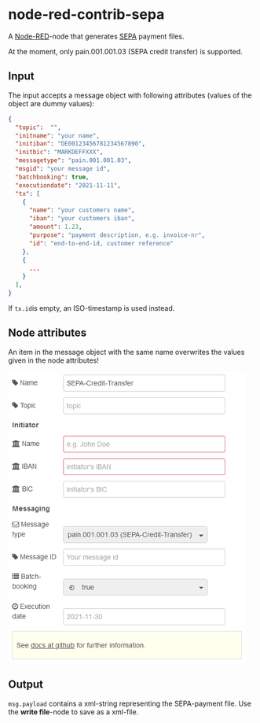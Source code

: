 # node-red-contrib-sepa

A [Node-RED](https://nodered.org/)-node that generates [SEPA](https://en.wikipedia.org/wiki/Single_Euro_Payments_Area) payment files.

At the moment, only pain.001.001.03 (SEPA credit transfer) is supported.

## Input
The input accepts a message object with following attributes (values of the object are dummy values):
```json
{
  "topic":  "",
  "initname": "your name",
  "initiban": "DE00123456781234567890",
  "initbic": "MARKDEFFXXX",
  "messagetype": "pain.001.001.03",
  "msgid": "your message id",
  "batchbooking": true,
  "executiondate": "2021-11-11",
  "tx": [
    {
      "name": "your customers name",
      "iban": "your customers iban",
      "amount": 1.23,
      "purpose": "payment description, e.g. invoice-nr",
      "id": "end-to-end-id, customer reference"
    }, 
    {
      ...
    }
  ],
}
```

If `tx.id`is empty, an ISO-timestamp is used instead.

## Node attributes

An item in the message object with the same name overwrites the values given in the node attributes!

![Edit dialog](./img/edit_dialog.png)

## Output

`msg.payload` contains a xml-string representing the SEPA-payment file. Use the **write file**-node to save as a xml-file.
